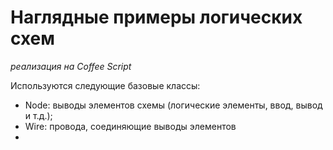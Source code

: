 Наглядные примеры логических схем
=================================
_реализация на Coffee Script_

Используются следующие базовые классы:

- Node: выводы элементов схемы (логические элементы, ввод, вывод и т.д.);
- Wire: провода, соединяющие выводы элементов
- 